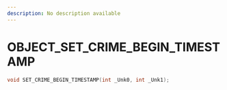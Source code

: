 ```yaml
---
description: No description available 
---
```


# OBJECT\_SET_CRIME_BEGIN_TIMESTAMP

```cpp
void SET_CRIME_BEGIN_TIMESTAMP(int _Unk0, int _Unk1);
```